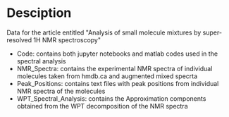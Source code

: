 # Desciption 
Data for the article entitled "Analysis of small molecule mixtures by super-resolved 1H NMR spectroscopy"
- Code: contains both jupyter notebooks and matlab codes used in the spectral analysis
- NMR_Spectra: contains the experimental NMR spectra of individual molecules taken from hmdb.ca and augmented mixed specrta
- Peak_Positions: contains text files with peak positions from individual NMR spectra of the molecules
- WPT_Spectral_Analysis: contains the Approximation components obtained from the WPT decomposition of the NMR spectra
